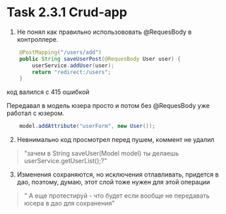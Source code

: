 # Task 2.3.1 Crud-app

1) Не понял как правильно использововать @RequesBody
в контроллере. 

```java
    @PostMapping("/users/add")
    public String saveUserPost(@RequesBody User user) {
        userService.addUser(user);
        return "redirect:/users";
    }
```
код валился с 415 ошибкой

Передавал в модель юзера просто и потом без @RequesBody уже работал с юзером.
```java
    model.addAttribute("userForm", new User());
```

2) Невнимально код просмотрел перед пушем, коммент не 
удалил
> "зачем в String saveUser(Model model) ты делаешь userService.getUserList();?"

3) Изменения сохраняются, но исключения 
отлавливать, придется в дао, поэтому, думаю,
этот слой тоже нужен для этой операции
>" А еще протестируй - что будет если вообще 
> не передавать юсера в дао для сохранения"


